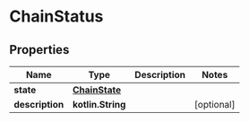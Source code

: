 
# ChainStatus

## Properties
| Name | Type | Description | Notes |
| ------------ | ------------- | ------------- | ------------- |
| **state** | [**ChainState**](ChainState.md) |  |  |
| **description** | **kotlin.String** |  |  [optional] |



